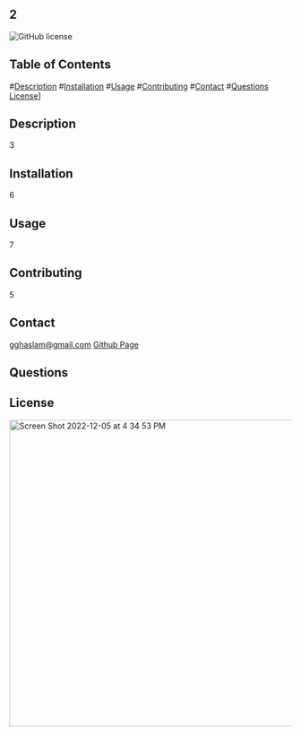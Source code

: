 ## 2
![GitHub license](https://img.shields.io/badge/license-Apache2.0-green.svg)
## Table of Contents

  #[Description](#description)
  #[Installation](#installation)
  #[Usage](#usage)
  #[Contributing](#contributing)
  #[Contact](#contact)
  #[Questions](#questions)
  [License](#license)]

## Description
3
[
](https://drive.google.com/file/d/1B_FYerIVlGlse6CKL6OgpYWhUIHZz7Sf/view)
## Installation
6

## Usage
7
## Contributing
5

## Contact
gghaslam@gmail.com
[Github Page](https://github.com/GayeGH)


## Questions
## License


<img width="547" alt="Screen Shot 2022-12-05 at 4 34 53 PM" src="https://user-images.githubusercontent.com/112979481/205747677-ae09e64b-5129-4cd9-81d8-61cbab7337c5.png">
